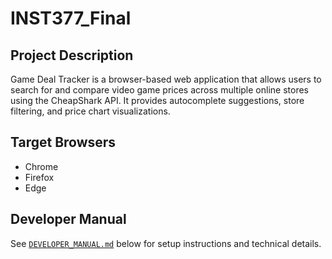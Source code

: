 # INST377_Final

## Project Description
Game Deal Tracker is a browser-based web application that allows users to search for and compare video game prices across multiple online stores using the CheapShark API. 
It provides autocomplete suggestions, store filtering, and price chart visualizations. 

## Target Browsers
- Chrome 
- Firefox
- Edge

## Developer Manual
See [`DEVELOPER_MANUAL.md`](docs/DEVELOPER_MANUAL.md) below for setup instructions and technical details.
